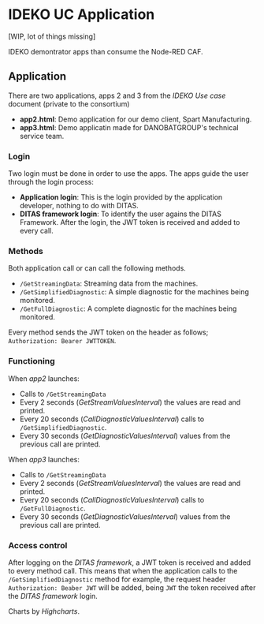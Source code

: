 
# IDEKO UC Application

[WIP, lot of things missing]

IDEKO demontrator apps than consume the Node-RED CAF.

## Application
There are two applications, apps 2 and 3 from the _IDEKO Use case_ document (private to the consortium)

- **app2.html**: Demo application for our demo client, Spart Manufacturing.
- **app3.html**: Demo applicatin made for DANOBATGROUP's technical service team.

### Login
Two login must be done in order to use the apps. The apps guide the user through the login process:

- **Application login**: This is the login provided by the application developer, nothing to do with DITAS.
- **DITAS framework login**: To identify the user agains the DITAS Framework. After the login, the JWT token is received and added to every call.

### Methods
Both application call or can call the following methods.

- `/GetStreamingData`: Streaming data from the machines.
- `/GetSimplifiedDiagnostic`: A simple diagnostic for the machines being monitored.
- `/GetFullDiagnostic`: A complete diagnostic for the machines being monitored.

Every method sends the JWT token on the header as follows; `Authorization: Bearer JWTTOKEN`.

### Functioning
When _app2_ launches:

- Calls to `/GetStreamingData`
- Every 2 seconds (_GetStreamValuesInterval_) the values are read and printed.
- Every 20 seconds (_CallDiagnosticValuesInterval_) calls to `/GetSimplifiedDiagnostic`.
- Every 30 seconds (_GetDiagnosticValuesInterval_) values from the previous call are printed.

When _app3_ launches:

- Calls to `/GetStreamingData`
- Every 2 seconds (_GetStreamValuesInterval_) the values are read and printed.
- Every 20 seconds (_CallDiagnosticValuesInterval_) calls to `/GetFullDiagnostic`.
- Every 30 seconds (_GetDiagnosticValuesInterval_) values from the previous call are printed.

### Access control
After logging on the _DITAS framework_, a JWT token is received and added to every method call. This means that when the application calls to the  `/GetSimplifiedDiagnostic` method for example, the request header `Authorization: Beaber JWT` will be added, being `JWT` the token received after the _DITAS framework_ login.

Charts by *Highcharts*.
